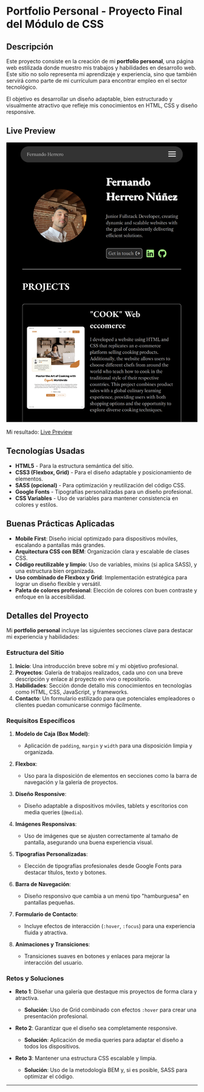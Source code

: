 # Portfolio Personal - Proyecto Final del Módulo de CSS

## Descripción
Este proyecto consiste en la creación de mi **portfolio personal**, una página web estilizada donde muestro mis trabajos y habilidades en desarrollo web. Este sitio no solo representa mi aprendizaje y experiencia, sino que también servirá como parte de mi currículum para encontrar empleo en el sector tecnológico.

El objetivo es desarrollar un diseño adaptable, bien estructurado y visualmente atractivo que refleje mis conocimientos en HTML, CSS y diseño responsive.

## Live Preview
![Captura pagina inicial](/docs/portfolioweb.png) 

Mi resultado: [Live Preview](https://fernando-herrero.netlify.app)

## Tecnologías Usadas
- **HTML5** - Para la estructura semántica del sitio.
- **CSS3 (Flexbox, Grid)** - Para el diseño adaptable y posicionamiento de elementos.
- **SASS (opcional)** - Para optimización y reutilización del código CSS.
- **Google Fonts** - Tipografías personalizadas para un diseño profesional.
- **CSS Variables** - Uso de variables para mantener consistencia en colores y estilos.

## Buenas Prácticas Aplicadas
- **Mobile First**: Diseño inicial optimizado para dispositivos móviles, escalando a pantallas más grandes.
- **Arquitectura CSS con BEM**: Organización clara y escalable de clases CSS.
- **Código reutilizable y limpio**: Uso de variables, mixins (si aplica SASS), y una estructura bien organizada.
- **Uso combinado de Flexbox y Grid**: Implementación estratégica para lograr un diseño flexible y versátil.
- **Paleta de colores profesional**: Elección de colores con buen contraste y enfoque en la accesibilidad.

## Detalles del Proyecto
Mi **portfolio personal** incluye las siguientes secciones clave para destacar mi experiencia y habilidades:

### Estructura del Sitio
1. **Inicio**: Una introducción breve sobre mí y mi objetivo profesional.
2. **Proyectos**: Galería de trabajos realizados, cada uno con una breve descripción y enlace al proyecto en vivo o repositorio.
3. **Habilidades**: Sección donde detallo mis conocimientos en tecnologías como HTML, CSS, JavaScript, y frameworks.
4. **Contacto**: Un formulario estilizado para que potenciales empleadores o clientes puedan comunicarse conmigo fácilmente.

### Requisitos Específicos
1. **Modelo de Caja (Box Model)**:
   - Aplicación de `padding`, `margin` y `width` para una disposición limpia y organizada.

2. **Flexbox**:
   - Uso para la disposición de elementos en secciones como la barra de navegación y la galería de proyectos.

3. **Diseño Responsive**:
   - Diseño adaptable a dispositivos móviles, tablets y escritorios con media queries (`@media`).

4. **Imágenes Responsivas**:
   - Uso de imágenes que se ajusten correctamente al tamaño de pantalla, asegurando una buena experiencia visual.

5. **Tipografías Personalizadas**:
   - Elección de tipografías profesionales desde Google Fonts para destacar títulos, texto y botones.

6. **Barra de Navegación**:
   - Diseño responsivo que cambia a un menú tipo "hamburguesa" en pantallas pequeñas.

7. **Formulario de Contacto**:
   - Incluye efectos de interacción (`:hover`, `:focus`) para una experiencia fluida y atractiva.

8. **Animaciones y Transiciones**:
   - Transiciones suaves en botones y enlaces para mejorar la interacción del usuario.

### Retos y Soluciones
- **Reto 1**: Diseñar una galería que destaque mis proyectos de forma clara y atractiva.
  - **Solución**: Uso de Grid combinado con efectos `:hover` para crear una presentación profesional.

- **Reto 2**: Garantizar que el diseño sea completamente responsive.
  - **Solución**: Aplicación de media queries para adaptar el diseño a todos los dispositivos.

- **Reto 3**: Mantener una estructura CSS escalable y limpia.
  - **Solución**: Uso de la metodología BEM y, si es posible, SASS para optimizar el código.

---
